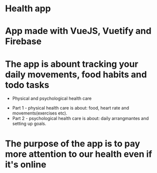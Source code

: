 # Health app
# App made with VueJS, Vuetify and Firebase
# The app is abount tracking your daily movements, food habits and todo tasks
* Physical and psychological health care
- Part 1 - physical health care  is about: food, heart rate and movements(exercises etc).
- Part 2 - psychological health care is about: daily arrangmantes and setting up goals.

# The purpose of the app is to pay more attention to our health even if it's online


